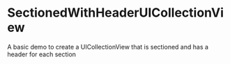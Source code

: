 # SectionedWithHeaderUICollectionView
A basic demo to create a UICollectionView that is sectioned and has a header for each section
